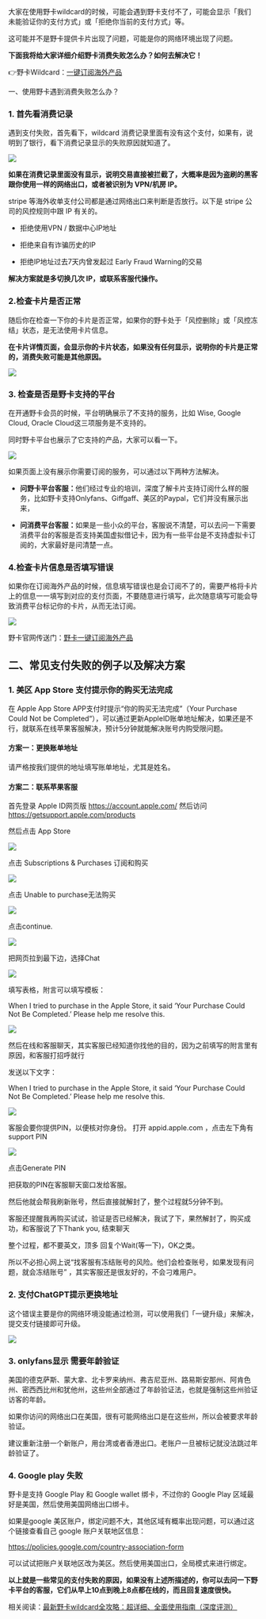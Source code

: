 大家在使用野卡wildcard的时候，可能会遇到野卡支付不了，可能会显示「我们未能验证你的支付方式」或「拒绝你当前的支付方式」等。


这可能并不是野卡提供卡片出现了问题，可能是你的网络环境出现了问题。

**下面我将给大家详细介绍野卡消费失败怎么办？如何去解决它！**


&#x20;👉野卡Wildcard：[一键订阅海外产品](https://yeka.ai/i/AGENT)

一、使用野卡遇到消费失败怎么办？

### 1. 首先看消费记录

遇到支付失败，首先看下，wildcard 消费记录里面有没有这个支付，如果有，说明到了银行，看下消费记录显示的失败原因就知道了。

![](https://workstation.sg.larksuite.com/space/api/box/stream/download/asynccode/?code=YmQ2NzliMzhiMDdiM2U3YWEyZWIxNDRlNGQ0YjQ3NDJfampTeU02bnJEVjc5Y3NJY1dxVlllRGlHMjJ1NklLZ0tfVG9rZW46WURwYWJEbjJybzd5R014WjlkNmxYYmZ1ZzVkXzE3NDY3OTI4MzQ6MTc0Njc5NjQzNF9WNA)



**如果在消费记录里面没有显示，说明交易直接被拦截了，大概率是因为盗刷的黑客跟你使用一样的网络出口，或者被识别为 VPN/机房 IP。**



stripe 等海外收单支付公司都是通过网络出口来判断是否放行。以下是 stripe 公司的风控规则中跟 IP 有关的。



* 拒绝使用VPN / 数据中心IP地址

* 拒绝来自有诈骗历史的IP

* 拒绝IP地址过去7天内曾发起过 Early Fraud Warning的交易



**解决方案就是多切换几次 IP，或联系客服代操作。**

### &#xA;2.检查卡片是否正常

随后你在检查一下你的卡片是否正常，如果你的野卡处于「风控删除」或「风控冻结」状态，是无法使用卡片信息。


**在卡片详情页面，会显示你的卡片状态，如果没有任何显示，说明你的卡片是正常的，消费失败可能是其他原因。**

![](https://workstation.sg.larksuite.com/space/api/box/stream/download/asynccode/?code=YzQ3NzU0NzM2N2U0NzU3MGI0Yzg5ZTU2Mzc3YTZkOTBfNlFVeW5pMTNEYTdicENPbUh1aHVMelJwcnlJQzFDb0NfVG9rZW46VlZSYWJBRHlyb1Zhdlp4YkhVZWxWeGM0Z042XzE3NDY3OTI4MzQ6MTc0Njc5NjQzNF9WNA)



### 3. 检查是否是野卡支持的平台

在开通野卡会员的时候，平台明确展示了不支持的服务，比如 Wise, Google Cloud, Oracle Cloud这三项服务是不支持的。

同时野卡平台也展示了它支持的产品，大家可以看一下。


![](https://workstation.sg.larksuite.com/space/api/box/stream/download/asynccode/?code=YzYyOTg5YTkxOGY3YjMzMWFmMTI2Nzg5ZGZkMDFlOGRfZk13cFRDeFcwcHVoQTMzSUQ3VTVTSlY0enVPb1h6QUpfVG9rZW46Qmk0MGJzVlNPb05PNHB4VHJTZGxwOGlsZ0tjXzE3NDY3OTI4MzQ6MTc0Njc5NjQzNF9WNA)


如果页面上没有展示你需要订阅的服务，可以通过以下两种方法解决。

* **问野卡平台客服：**&#x4ED6;们经过专业的培训，深度了解卡片支持订阅什么样的服务，比如野卡支持Onlyfans、Giffgaff、美区的Paypal，它们并没有展示出来，

* **问消费平台客服：**&#x5982;果是一些小众的平台，客服说不清楚，可以去问一下需要消费平台的客服是否支持美国虚拟借记卡，因为有一些平台是不支持虚拟卡订阅的，大家最好是问清楚一点。



### 4.检查卡片信息是否填写错误

如果你在订阅海外产品的时候，信息填写错误也是会订阅不了的，需要严格将卡片上的信息一一填写到对应的支付页面，不要随意进行填写，此次随意填写可能会导致消费平台标记你的卡片，从而无法订阅。



![](https://workstation.sg.larksuite.com/space/api/box/stream/download/asynccode/?code=Mzg4ZWVlMmM0NGNmNjg4YTc2ZDA1Zjc1OWM4ZmYwNzNfSkRMMVcwVnJZWmVvMFhVZEZtRDFUblFOdFZyaGFkbXhfVG9rZW46SEZZZ2J4b1gybzdDMDR4UUhYZmxmTXh4Z3dLXzE3NDY3OTI4MzQ6MTc0Njc5NjQzNF9WNA)



野卡官网传送门：[野卡一键订阅海外产品](https://yeka.ai/i/AGENT)



## 二、常见支付失败的例子以及解决方案



### 1. 美区 App Store 支付提示你的购买无法完成



在 Apple App Store APP支付时提示“你的购买无法完成”（Your Purchase Could Not be Completed“），可以通过更新AppleID账单地址解决，如果还是不行，就联系在线苹果客服解决，预计5分钟就能解决账号内购受限问题。



#### 方案一：更换账单地址

请严格按我们提供的地址填写账单地址，尤其是姓名。

&#x20;

#### 方案二：联系苹果客服

首先登录 Apple ID网页版 <https://account.apple.com/>
然后访问 <https://getsupport.apple.com/products>



然后点击 App Store

![](https://workstation.sg.larksuite.com/space/api/box/stream/download/asynccode/?code=MGRiNGNjNjk3ZmI2Nzg2MDBlODdkYWVhZmFiYjY4ZjBfYmJtSVNhcFZzeXhkNmc2UXNRTHFPWllNcU9ScjF0cDhfVG9rZW46UFNLRmJPcDBXb1FJTUx4RnpxUGxheWlpZ1pjXzE3NDY3OTI4MzQ6MTc0Njc5NjQzNF9WNA)

点击 Subscriptions & Purchases 订阅和购买

&#x20;

![](https://workstation.sg.larksuite.com/space/api/box/stream/download/asynccode/?code=MGVhOGYxMDU4ZGRmMWUyYjJlY2Q4NGU0MzY3MDJlZGJfZFhaSnpzTWQyaFU5bWlQS01mVDJkSHc2RDM3eDFIbTRfVG9rZW46WnJ3OGI0S2NLbzRzZHB4VTNkZGx1TUJBZ0pjXzE3NDY3OTI4MzQ6MTc0Njc5NjQzNF9WNA)

&#x20;

点击 Unable to purchase无法购买

&#x20;

![](https://workstation.sg.larksuite.com/space/api/box/stream/download/asynccode/?code=ZWEzOTNhYTQ1MTAxYzQzMzQ5NGMxN2NjMGVlMDZmMzBfN2tBQzUxVkNKS3doOE9XY2h4V0pXYkZaQnFQN3FLa0pfVG9rZW46SllrYmJQMmVqb2RXWEV4MDQyQWxITERSZ01mXzE3NDY3OTI4MzQ6MTc0Njc5NjQzNF9WNA)

&#x20;

点击continue.

![](https://workstation.sg.larksuite.com/space/api/box/stream/download/asynccode/?code=OGMzMjYzZTY3M2ExMDk5ZDkzOTA3NmFhMDAyMTFlMDBfWXpid1MwZE83a0NxRXExNlFvVlJuR2FkMURTY1hLcHVfVG9rZW46RnluZmIzZnpLb3JaeHV4U2JhQWxrSGpUZ0plXzE3NDY3OTI4MzQ6MTc0Njc5NjQzNF9WNA)

把网页拉到最下边，选择Chat

&#x20;

![](https://workstation.sg.larksuite.com/space/api/box/stream/download/asynccode/?code=Njk3NjJjN2U1MjIyYzBjMTU5NDYzNmFhNDcxMDY2YjFfMFpNQlVjdlZJRmpHclhMTlpRdDYwdUt2VzNLUEpNbUNfVG9rZW46TkNlcGI5ZzlGb3lVQTl4YzM3SWwwNXJkZ3JnXzE3NDY3OTI4MzQ6MTc0Njc5NjQzNF9WNA)

&#x20;

填写表格，附言可以填写模板：&#x20;



When I tried to purchase in the Apple Store, it said ‘Your Purchase Could Not Be Completed.’ Please help me resolve this.

&#x20;

&#x20;

![](https://workstation.sg.larksuite.com/space/api/box/stream/download/asynccode/?code=N2ZjMjM3NTM2ZTJjNzhkYjg3ZGM5NTk5OWFmNDAyOGNfOUhUd0xuUHhRM2o1elVUaWw5RFRDZ0pIRnFXb0JKdVVfVG9rZW46VnV6MWJ0aTJwb3BsSGR4MmFQRGxEbGRQZzhjXzE3NDY3OTI4MzQ6MTc0Njc5NjQzNF9WNA)

然后在线和客服聊天，其实客服已经知道你找他的目的，因为之前填写的附言里有原因，和客服打招呼就行

发送以下文字：

When I tried to purchase in the Apple Store, it said ‘Your Purchase Could Not Be Completed.’ Please help me resolve this.



![](https://workstation.sg.larksuite.com/space/api/box/stream/download/asynccode/?code=YzQxOThiYWU5MGU4M2ZiN2UwZWNjM2Y0Nzc5ODZlYWVfbjVVR1BQVzRnaXdKMm53TU5paFMzbm1QSUhUdkpQUnBfVG9rZW46QmhhU2JPT1Fkb1llSVR4SXFLR2x1dmhOZ0ZmXzE3NDY3OTI4MzQ6MTc0Njc5NjQzNF9WNA)

&#x20;

客服会要你提供PIN，以便核对你身份。 打开 appid.apple.com ，点击左下角有 support PIN

![](https://workstation.sg.larksuite.com/space/api/box/stream/download/asynccode/?code=MmFhMTgwOWUyMTU0MTIyNmYwODljMmUwMmNiYTU0ZjhfdlZkcW1LaHhTSVVFdVh3dkhjaENKOWxNNkw0cEY2QWVfVG9rZW46WnFNamJ3MTFFb1gyOFN4cnBCVWxKTmJjZ3FjXzE3NDY3OTI4MzQ6MTc0Njc5NjQzNF9WNA)

&#x20;

点击Generate PIN



把获取的PIN在客服聊天窗口发给客服。



然后他就会帮我刷新账号，然后直接就解封了，整个过程就5分钟不到。

&#x20;

客服还提醒我再购买试试，验证是否已经解决，我试了下，果然解封了，购买成功，和客服说了下Thank you, 结束聊天

&#x20;

整个过程，都不要英文，顶多 回复个Wait(等一下)，OK之类。

&#x20;

所以不必担心网上说“找客服有冻结账号的风险。他们会检查账号，如果发现有问题，就会冻结账号” ，其实客服还是很友好的，不会刁难用户。



### 2. 支付ChatGPT提示更换地址

这个错误主要是你的网络环境没能通过检测，可以使用我们「一键升级」来解决，提交支付链接即可升级。

![](https://workstation.sg.larksuite.com/space/api/box/stream/download/asynccode/?code=NGNmYTIwMTZmZmU2NTlhMGFkMDg0MDZmMDc2MzllN2FfTnNQRnR4NnVOTHp6S3RvY0todms1YUVFRGNqTEZnMk9fVG9rZW46RGtRamI5S3pVb3A2Z0N4Nk9teWx6WjJSZzBnXzE3NDY3OTI4MzQ6MTc0Njc5NjQzNF9WNA)

### 3. onlyfans显示 需要年龄验证

美国的德克萨斯、蒙大拿、北卡罗来纳州、弗吉尼亚州、路易斯安那州、阿肯色州、密西西比州和犹他州，这些州全部通过了年龄验证法，也就是强制这些州验证访客的年龄。



如果你访问的网络出口在美国，很有可能网络出口是在这些州，所以会被要求年龄验证。



建议重新注册一个新账户，用台湾或者香港出口。老账户一旦被标记就没法跳过年龄验证了。



### 4. Google play 失败

野卡是支持 Google Play 和 Google wallet 绑卡，不过你的 Google Play 区域最好是美国，然后使用美国网络出口绑卡。



如果是google 美区账户，绑定问题不大，其他区域有概率出现问题，可以通过这个链接查看自己 google 账户关联地区信息：


<https://policies.google.com/country-association-form>

可以试试把账户关联地区改为美区。然后使用美国出口，全局模式来进行绑定。



**以上就是一些常见的支付失败的原因，如果没有上述所描述的，你可以去问一下野卡平台的客服，它们从早上10点到晚上8点都在线的，而且回复速度很快。**



相关阅读：[最新野卡wildcard全攻略：超详细、全面使用指南（深度评测）](https://www.fengshengyusheng.cn/%e6%9c%80%e6%96%b0%e9%87%8e%e5%8d%a1wildcard%e4%bd%bf%e7%94%a8%e6%8c%87%e5%8d%97%ef%bc%9a%e8%b6%85%e5%85%a8%e9%9d%a2%e4%bb%8b%e7%bb%8d/)
